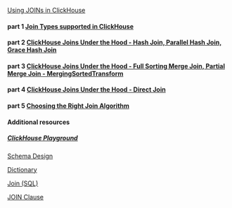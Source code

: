 [Using JOINs in ClickHouse](https://clickhouse.com/docs/en/guides/joining-tables)   

#### part 1 [Join Types supported in ClickHouse](https://clickhouse.com/blog/clickhouse-fully-supports-joins-part1)
#### part 2 [ClickHouse Joins Under the Hood - Hash Join, Parallel Hash Join, Grace Hash Join](https://clickhouse.com/blog/clickhouse-fully-supports-joins-hash-joins-part2)
#### part 3 [ClickHouse Joins Under the Hood - Full Sorting Merge Join, Partial Merge Join - MergingSortedTransform](https://clickhouse.com/blog/clickhouse-fully-supports-joins-full-sort-partial-merge-part3)
#### part 4 [ClickHouse Joins Under the Hood - Direct Join](https://clickhouse.com/blog/clickhouse-fully-supports-joins-direct-join-part4)
#### part 5 [Choosing the Right Join Algorithm](https://clickhouse.com/blog/clickhouse-fully-supports-joins-how-to-choose-the-right-algorithm-part5)

#### Additional resources
##### [ClickHouse Playground](https://sql.clickhouse.com/)
[Schema Design](https://clickhouse.com/docs/en/data-modeling/schema-design)

[Dictionary](https://clickhouse.com/docs/en/dictionary)

[Join (SQL)](https://en.wikipedia.org/wiki/Join_(SQL))

[JOIN Clause](https://clickhouse.com/docs/en/sql-reference/statements/select/join#supported-types-of-join)
